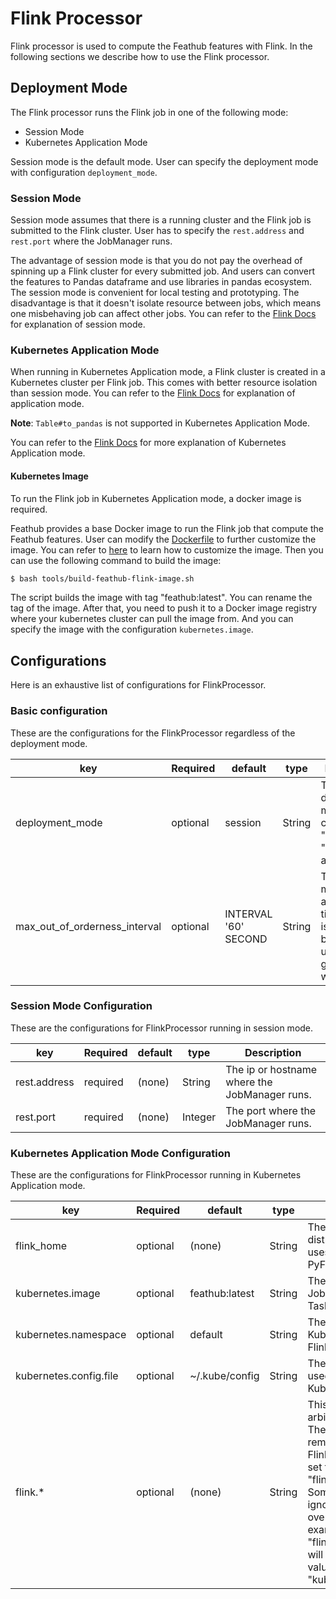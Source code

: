 # Flink Processor

Flink processor is used to compute the Feathub features with Flink. In the following 
sections we describe how to use the Flink processor.

## Deployment Mode
The Flink processor runs the Flink job in one of the following mode:

- Session Mode
- Kubernetes Application Mode

Session mode is the default mode. User can specify the deployment mode with 
configuration `deployment_mode`.

### Session Mode

Session mode assumes that there is a running cluster and the Flink job is submitted to 
the Flink cluster. User has to specify the `rest.address` and `rest.port` where the
JobManager runs.

The advantage of session mode is that you do not pay the overhead of spinning up a Flink
cluster for every submitted job. And users can convert the features to Pandas dataframe 
and use libraries in pandas ecosystem. The session mode is convenient for local testing 
and prototyping. The disadvantage is that it doesn't isolate resource between jobs, 
which means one misbehaving job can affect other jobs. You can refer to 
the [Flink Docs](https://nightlies.apache.org/flink/flink-docs-master/docs/deployment/overview/#session-mode)
for explanation of session mode. 

### Kubernetes Application Mode

When running in Kubernetes Application mode, a Flink cluster is created in a Kubernetes 
cluster per Flink job. This comes with better resource isolation than session mode. 
You can refer to 
the [Flink Docs](https://nightlies.apache.org/flink/flink-docs-master/docs/deployment/overview/#application-mode)
for explanation of application mode. 

**Note**: `Table#to_pandas` is not supported in Kubernetes Application Mode.

You can refer to the [Flink Docs](https://nightlies.apache.org/flink/flink-docs-master/docs/deployment/resource-providers/native_kubernetes/#application-mode) 
for more explanation of Kubernetes Application mode.

#### Kubernetes Image
To run the Flink job in Kubernetes Application mode, a docker image is required.

Feathub provides a base Docker image to run the Flink job that compute the Feathub 
features. User can modify the [Dockerfile](../docker/Dockerfile) to further customize 
the image. You can refer to [here](https://nightlies.apache.org/flink/flink-docs-master/docs/deployment/resource-providers/standalone/docker/#further-customization)
to learn how to customize the image. Then you can use the following command to build 
the image:

```bash
$ bash tools/build-feathub-flink-image.sh
```

The script builds the image with tag "feathub:latest". You can rename the tag of the 
image. After that, you need to push it to a Docker image registry where your kubernetes 
cluster can pull the image from. And you can specify the image with the 
configuration `kubernetes.image`.

## Configurations

Here is an exhaustive list of configurations for FlinkProcessor.

### Basic configuration
These are the configurations for the FlinkProcessor regardless of the deployment mode.

| key                           | Required | default              | type   | Description                                                                                      |
|-------------------------------|----------|----------------------|--------|--------------------------------------------------------------------------------------------------|
| deployment_mode               | optional | session              | String | The flink job deployment mode, it could be "session" or "kubernetes-application".                |
| max_out_of_orderness_interval | optional | INTERVAL '60' SECOND | String | The maximum amount of time a record is allowed to be late. It is used to generate the watermark. |

### Session Mode Configuration
These are the configurations for FlinkProcessor running in session mode.

| key          | Required | default | type    | Description                                   |
|--------------|----------|---------|---------|-----------------------------------------------|
| rest.address | required | (none)  | String  | The ip or hostname where the JobManager runs. |
| rest.port    | required | (none)  | Integer | The port where the JobManager runs.           |

### Kubernetes Application Mode Configuration
These are the configurations for FlinkProcessor running in Kubernetes Application mode.

| key                    | Required | default        | type   | Description                                                                                                                                                                                                                                                                                                                                                                                        |
|------------------------|----------|----------------|--------|----------------------------------------------------------------------------------------------------------------------------------------------------------------------------------------------------------------------------------------------------------------------------------------------------------------------------------------------------------------------------------------------------|
| flink_home             | optional | (none)         | String | The path to the Flink distribution. If not specified, it uses the Flink's distribution in PyFlink.                                                                                                                                                                                                                                                                                                 |
| kubernetes.image       | optional | feathub:latest | String | The docker image to start the JobManager and TaskManager pod.                                                                                                                                                                                                                                                                                                                                      |
| kubernetes.namespace   | optional | default        | String | The namespace of the Kubernetes cluster to run the Flink job.                                                                                                                                                                                                                                                                                                                                      |
| kubernetes.config.file | optional | ~/.kube/config | String | The kubernetes config file is used to connector to the Kubernetes cluster.                                                                                                                                                                                                                                                                                                                         |
| flink.*                | optional | (none)         | String | This can set and pass arbitrary Flink configuration. The "flink" prefix in the key is removed before passing to Flink. For example, you can set the default parallelism via "flink.parallelism.default". Some configurations are ignored because they are overridden by Feathub. For example, the value of "flink.kubernetes.namespace" will be overridden by the value of "kubernetes.namespace". |

